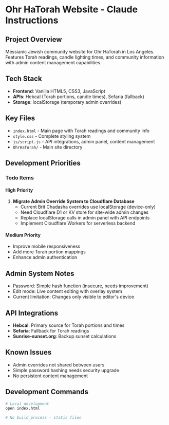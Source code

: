 # Ohr HaTorah Website - Claude Instructions

## Project Overview
Messianic Jewish community website for Ohr HaTorah in Los Angeles. Features Torah readings, candle lighting times, and community information with admin content management capabilities.

## Tech Stack
- **Frontend**: Vanilla HTML5, CSS3, JavaScript
- **APIs**: Hebcal (Torah portions, candle times), Sefaria (fallback)
- **Storage**: localStorage (temporary admin overrides)

## Key Files
- `index.html` - Main page with Torah readings and community info
- `style.css` - Complete styling system
- `js/script.js` - API integrations, admin panel, content management
- `OhrHaTorah/` - Main site directory

## Development Priorities

### Todo Items

#### High Priority
1. **Migrate Admin Override System to Cloudflare Database**
   - Current Brit Chadasha overrides use localStorage (device-only)
   - Need Cloudflare D1 or KV store for site-wide admin changes
   - Replace localStorage calls in admin panel with API endpoints
   - Implement Cloudflare Workers for serverless backend

#### Medium Priority
- Improve mobile responsiveness
- Add more Torah portion mappings
- Enhance admin authentication

## Admin System Notes
- Password: Simple hash function (insecure, needs improvement)
- Edit mode: Live content editing with overlay system
- Current limitation: Changes only visible to editor's device

## API Integrations
- **Hebcal**: Primary source for Torah portions and times
- **Sefaria**: Fallback for Torah readings
- **Sunrise-sunset.org**: Backup sunset calculations

## Known Issues
- Admin overrides not shared between users
- Simple password hashing needs security upgrade
- No persistent content management

## Development Commands
```bash
# Local development
open index.html

# No build process - static files
```